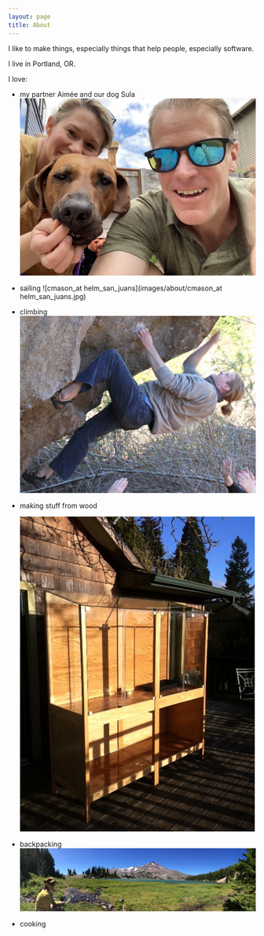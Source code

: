 ```yaml
---
layout: page
title: About
---
```


I like to make things, especially things that help people, especially software.

I live in Portland, OR.

I love:

* my partner Aimée and our dog Sula
  <img src="images/about/aimee_sula_chris.jpg" alt="aimee_sula_chris"/>

* sailing
  ![cmason_at helm_san_juans](images/about/cmason_at helm_san_juans.jpg)

* climbing
  ![climbing](images/about/climbing.jpg)

* making stuff from wood<br>
  
  ![greenhouse_cabinet](images/about/greenhouse_cabinet.jpg)
  
* backpacking
  ![aimee_greenlakes_panorama_lo](images/about/aimee_greenlakes_panorama_lo.jpeg)
* cooking

